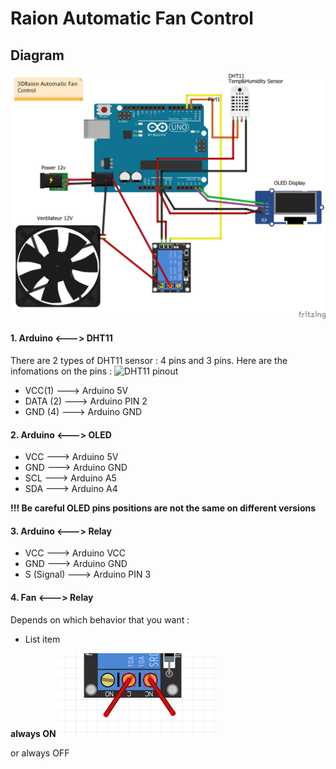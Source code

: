 # Raion Automatic Fan Control
## Diagram
![Diagram](https://raw.githubusercontent.com/leductan-nguyen/Automatic-Fan-Control/master/docs/diagram.png)
#### 1. Arduino <---> DHT11 
There are 2 types of DHT11 sensor : 4 pins and 3 pins. Here are the infomations on the pins :
![DHT11 pinout](https://raw.githubusercontent.com/leductan-nguyen/Automatic-Fan-Control/master/docs/DHT11–Temperature-Sensor-Pinout.jpg)
 - VCC(1) ---> Arduino 5V
 - DATA (2) ---> Arduino PIN 2
 - GND (4) ---> Arduino GND
#### 2. Arduino <---> OLED
 - VCC ---> Arduino 5V
 - GND ---> Arduino GND
 - SCL ---> Arduino A5
 - SDA ---> Arduino A4

**!!! Be careful OLED pins positions are not the same on different versions**
#### 3. Arduino <---> Relay
 - VCC ---> Arduino VCC
 - GND ---> Arduino GND
 - S (Signal) ---> Arduino PIN 3
#### 4. Fan <---> Relay
Depends on which behavior that you want : 

 - List item

**always ON** 
![enter image description here](https://github.com/leductan-nguyen/Automatic-Fan-Control/raw/master/docs/always_on.PNG)

 or always OFF


<!--stackedit_data:
eyJoaXN0b3J5IjpbLTQzNjg5NTYyOCwtMTE3OTk5NDQ5MSwxOD
MxNjE0NDksMTI2Mjg5NzgzN119
-->